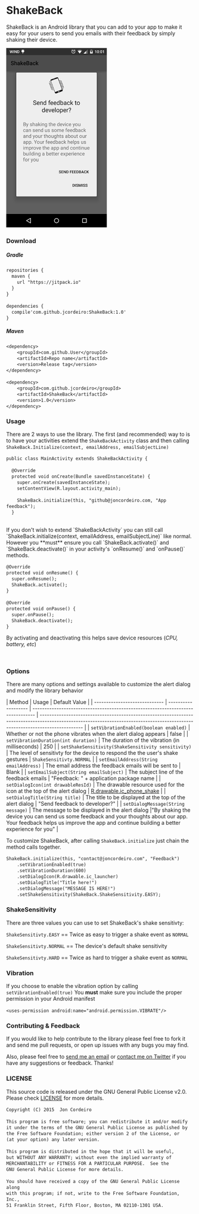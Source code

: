 # ShakeBack

ShakeBack is an Android library that you can add to your app to make it easy for your users to send you emails with their feedback by simply shaking their device.

<img src="https://raw.githubusercontent.com/jcordeiro/ShakeBack/master/screenshot.png" alt="ShakeBack screenshot of alert dialog" />

### Download

##### Gradle

```
repositories {
  maven {
    url "https://jitpack.io"
  }
}

dependencies {
  compile'com.github.jcordeiro:ShakeBack:1.0'
}
```

##### Maven
```
<dependency>
    <groupId>com.github.User</groupId>
    <artifactId>Repo name</artifactId>
    <version>Release tag</version>
</dependency>

<dependency>
    <groupId>com.github.jcordeiro</groupId>
    <artifactId>ShakeBack</artifactId>
    <version>1.0</version>
</dependency>
```


### Usage

There are 2 ways to use the library. The first (and recommended) way to is to have your activities extend the `ShakeBackActivity` class and then calling `ShakeBack.Initialize(context, emailAddress, emailSubjectLine)`

```
public class MainActivity extends ShakeBackActivity {

  @Override
  protected void onCreate(Bundle savedInstanceState) {
    super.onCreate(savedInstanceState);
    setContentView(R.layout.activity_main);

    ShakeBack.initialize(this, "github@joncordeiro.com, "App feedback");
  }
```

<br />
If you don't wish to extend `ShakeBackActivity` you can still call `ShakeBack.initialize(context, emailAddress, emailSubjectLine)` like normal. However you **must** ensure you call `ShakeBack.activate()` and `ShakeBack.deactivate()` in your activity's `onResume()` and `onPause()` methods.

```  
@Override
protected void onResume() {
  super.onResume();
  ShakeBack.activate();
}

@Override
protected void onPause() {
  super.onPause();
  ShakeBack.deactivate();
}
```

By activating and deactivating this helps save device resources (*CPU, battery, etc*)

<br />

### Options
There are many options and settings available to customize the alert dialog and modify the library behavior


| Method                        | Usage                                                                                                 | Default Value                                                                                                                                                                  |
| ----------------------------- | ------------------- | ------------------------------------------------------------------------------- | ------------------------------------------------------------------------------------------------------------------------------------------------------------------------------ |
| `setVibrationEnabled(boolean enabled)`              | Whether or not the phone vibrates when the alert dialog appears                 | false                                                                                                                                                                          |
| `setVibrationDuration(int duration)`                | The duration of the vibration (in milliseconds)                                 | 250                                                                                                                                                                            |
| `setShakeSensitivity(ShakeSensitivity sensitivity)` | The level of sensitivty for the device to respond the the user's shake gestures | `ShakeSensitivty.NORMAL`                                                                                                                                                       |
| `setEmailAddress(String emailAddress)`              | The email address the feedback emails will be sent to                           | Blank                                                                                                                                                                          |
| `setEmailSubject(String emailSubject)`              | The subject line of the feedback emails                                         | "Feedback: " + application package name                                                                                                                                        |
| `setDialogIcon(int drawableResId)`                  | The drawable resource used for the icon at the top of the alert dialog          | [R.drawable.ic_phone_shake](https://github.com/jcordeiro/ShakeBack/blob/master/library/src/main/res/drawable/ic_phone_shake.png)                                               |
| `setDialogTitle(String title)`                      | The title to be displayed at the top of the alert dialog                        | "Send feedback to developer?"                                                                                                                                                  |
| `setDialogMessage(String message)`                  | The message to be displayed in the alert dialog                                 |"By shaking the device you can send us some feedback and your thoughts about our app. Your feedback helps us improve the app and continue building a better experience for you" |

To customize ShakeBack, after calling `ShakeBack.initialize` just chain the method calls together.


```
ShakeBack.initialize(this, "contact@joncordeiro.com", "Feedback")
    .setVibrationEnabled(true)
    .setVibrationDuration(600)
    .setDialogIcon(R.drawable.ic_launcher)
    .setDialogTitle("Title here!")
    .setDialogMessage("MESSAGE IS HERE!")
    .setShakeSensitivity(ShakeBack.ShakeSensitivity.EASY);
```


### ShakeSensitivity
There are three values you can use to set ShakeBack's shake sensitivty:

`ShakeSensitivty.EASY` == Twice as easy to trigger a shake event as `NORMAL`

`ShakeSensitivty.NORMAL` == The device's default shake sensitivity

`ShakeSensitivty.HARD` == Twice as hard to trigger a shake event as `NORMAL`


### Vibration
If you choose to enable the vibration option by calling `setVibrationEnabled(true)`
You **must** make sure you include the proper permission in your Android manifest

`<uses-permission android:name="android.permission.VIBRATE"/>`

### Contributing & Feedback
If you would like to help contribute to the library please feel free to fork it and send me pull requests, or open up issues with any bugs you may find.

Also, please feel free to [send me an email](mailto:github@joncordeiro.com) or [contact me on Twitter](https://twitter.com/joncordeiro) if you have any suggestions or feedback. Thanks!



### LICENSE
This source code is released under the GNU General Public License v2.0. Please check [LICENSE](https://raw.githubusercontent.com/jcordeiro/ShakeBack/master/LICENSE) for more details.

```
Copyright (C) 2015  Jon Cordeiro

This program is free software; you can redistribute it and/or modify
it under the terms of the GNU General Public License as published by
the Free Software Foundation; either version 2 of the License, or
(at your option) any later version.

This program is distributed in the hope that it will be useful,
but WITHOUT ANY WARRANTY; without even the implied warranty of
MERCHANTABILITY or FITNESS FOR A PARTICULAR PURPOSE.  See the
GNU General Public License for more details.

You should have received a copy of the GNU General Public License along
with this program; if not, write to the Free Software Foundation, Inc.,
51 Franklin Street, Fifth Floor, Boston, MA 02110-1301 USA.
```
